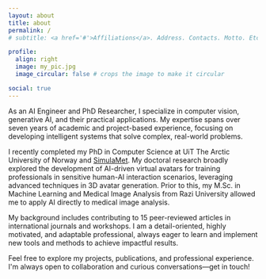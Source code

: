 ```yaml
---
layout: about
title: about
permalink: /
# subtitle: <a href='#'>Affiliations</a>. Address. Contacts. Motto. Etc.

profile:
  align: right
  image: my_pic.jpg
  image_circular: false # crops the image to make it circular

social: true 
---
```


<div class="justify-text">

 As an AI Engineer and PhD Researcher, I specialize in computer vision, generative AI, and their practical applications. My expertise spans over seven years of academic and project-based experience, focusing on developing intelligent systems that solve complex, real-world problems.

I recently completed my PhD in Computer Science at UiT The Arctic University of Norway and <a href="https://simulamet.no" target="_blank">SimulaMet</a>. My doctoral research broadly explored the development of AI-driven virtual avatars for training professionals in sensitive human-AI interaction scenarios, leveraging advanced techniques in 3D avatar generation. Prior to this, my M.Sc. in Machine Learning and Medical Image Analysis from Razi University allowed me to apply AI directly to medical image analysis.

My background includes contributing to 15 peer-reviewed articles in international journals and workshops. I am a detail-oriented, highly motivated, and adaptable professional, always eager to learn and implement new tools and methods to achieve impactful results.

Feel free to explore my projects, publications, and professional experience. I'm always open to collaboration and curious conversations—get in touch!

</div>

